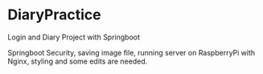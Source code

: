 # DiaryPractice
 Login and Diary Project with Springboot
 
 Springboot Security, saving image file, running server on RaspberryPi with Nginx, styling and some edits are needed.
